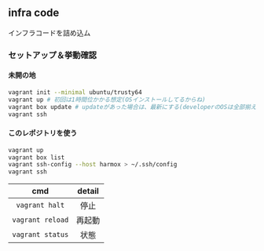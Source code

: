 infra code
---
インフラコードを詰め込ム

### セットアップ＆挙動確認

#### 未開の地

```.sh
vagrant init --minimal ubuntu/trusty64
vagrant up # 初回は1時間位かかる想定(OSインストールしてるからね)
vagrant box update # updateがあった場合は、最新にする(developerのOSは全部揃える)→1時間ぐらいかかったりする
vagrant ssh
```

#### このレポジトリを使う

```.sh
vagrant up
vagrant box list
vagrant ssh-config --host harmox > ~/.ssh/config
vagrant ssh
```

| cmd | detail |
|:--:|:--:|
|`vagrant halt`|停止|
|`vagrant reload`|再起動|
|`vagrant status`|状態|
